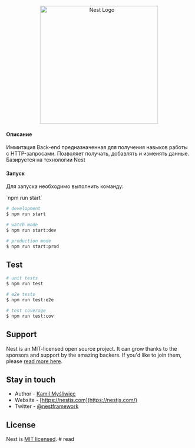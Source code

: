 <p align="center">
  <a href="http://nestjs.com/" target="blank"><img src="https://nestjs.com/img/logo_text.svg" width="320" alt="Nest Logo" /></a>
</p>

<h4>Описание</h4>
<p>Иммитация Back-end предназначенная для получения навыков работы с HTTP-запросами. Позволяет получать, добавлять и изменять данные. Базируется на технологии Nest</p>

<h4>Запуск</h4>
<p>Для запуска необходимо выполнить команду:</p>
`npm run start`

```bash
# development
$ npm run start

# watch mode
$ npm run start:dev

# production mode
$ npm run start:prod
```

## Test

```bash
# unit tests
$ npm run test

# e2e tests
$ npm run test:e2e

# test coverage
$ npm run test:cov
```

## Support

Nest is an MIT-licensed open source project. It can grow thanks to the sponsors and support by the amazing backers. If you'd like to join them, please [read more here](https://docs.nestjs.com/support).

## Stay in touch

- Author - [Kamil Myśliwiec](https://kamilmysliwiec.com)
- Website - [https://nestjs.com](https://nestjs.com/)
- Twitter - [@nestframework](https://twitter.com/nestframework)

## License

Nest is [MIT licensed](LICENSE).
#   r e a d 
 
 